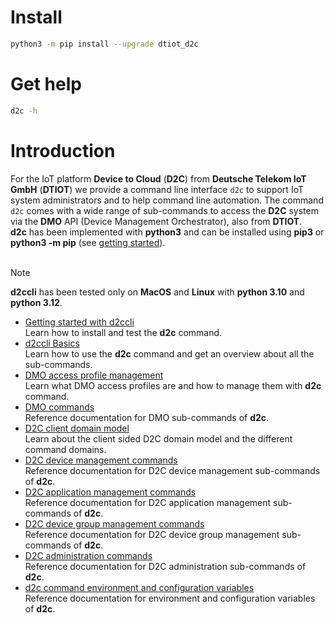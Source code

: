 # Install
```bash
python3 -m pip install --upgrade dtiot_d2c
```
# Get help
```bash
d2c -h
```
  
# Introduction
For the IoT platform **Device to Cloud** (**D2C**) from **Deutsche Telekom IoT GmbH** (**DTIOT**) we provide a command line interface ```d2c``` to support IoT system administrators and to help command line automation.  The command ```d2c``` comes with a wide range of sub-commands to access the **D2C** system via the **DMO** API (Device Management Orchestrator), also from **DTIOT**.
</br>
**d2c** has been implemented with **python3** and can be installed using **pip3** or **python3 -m pip** (see [getting started](https://myiot-d.com/docs/device-to-cloud/command-line-interface/getting-started/)).
</br>
</br>
> [!NOTE]
> **d2ccli** has been tested only on **MacOS** and **Linux** with **python 3.10** and **python 3.12**.  
  

- [Getting started with d2ccli](https://myiot-d.com/docs/device-to-cloud/command-line-interface/getting-started/)</br>
  Learn how to install and test the **d2c** command.
- [d2ccli Basics](https://myiot-d.com/docs/device-to-cloud/command-line-interface/basics/)</br>
  Learn how to use the **d2c** command and get an overview about all the sub-commands.
- [DMO access profile management](https://myiot-d.com/docs/device-to-cloud/command-line-interface/dmo-access-profiles-management/)</br>
  Learn what DMO access profiles are and how to manage them with **d2c** command.
- [DMO commands](https://myiot-d.com/docs/device-to-cloud/command-line-interface/dmo-commands/)</br>
  Reference documentation for DMO sub-commands of **d2c**.
- [D2C client domain model](https://myiot-d.com/docs/device-to-cloud/command-line-interface/d2c-client-domain-model/)</br>
  Learn about the client sided D2C domain model and the different command domains.
- [D2C device management commands](.https://myiot-d.com/docs/device-to-cloud/command-line-interface/device-commands/)</br>
  Reference documentation for D2C device management sub-commands of **d2c**.
- [D2C application management commands](https://myiot-d.com/docs/device-to-cloud/command-line-interface/application-commands/)</br>
  Reference documentation for D2C application management sub-commands of **d2c**.
- [D2C device group management commands](https://myiot-d.com/docs/device-to-cloud/command-line-interface/device-group-commands/)</br>
  Reference documentation for D2C device group management sub-commands of **d2c**.
- [D2C administration commands](https://myiot-d.com/docs/device-to-cloud/command-line-interface/administration-commands/)</br>
  Reference documentation for D2C administration sub-commands of **d2c**.
- [d2c command environment and configuration variables](https://myiot-d.com/docs/device-to-cloud/command-line-interface/tips/)</br>
  Reference documentation for environment and configuration variables of **d2c**.



